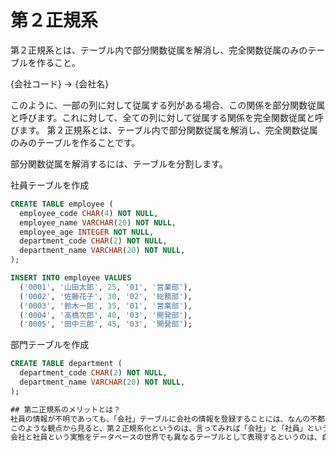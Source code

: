 # 第２正規系
第２正規系とは、テーブル内で部分関数従属を解消し、完全関数従属のみのテーブルを作ること。

{会社コード} -> {会社名}

このように、一部の列に対して従属する列がある場合、この関係を部分関数従属と呼びます。これに対して、全ての列に対して従属する関係を完全関数従属と呼びます。
第２正規系とは、テーブル内で部分関数従属を解消し、完全関数従属のみのテーブルを作ることです。

部分関数従属を解消するには、テーブルを分割します。

社員テーブルを作成
```sql
CREATE TABLE employee (
  employee_code CHAR(4) NOT NULL,
  employee_name VARCHAR(20) NOT NULL,
  employee_age INTEGER NOT NULL,
  department_code CHAR(2) NOT NULL,
  department_name VARCHAR(20) NOT NULL,
);

INSERT INTO employee VALUES
  ('0001', '山田太郎', 25, '01', '営業部'),
  ('0002', '佐藤花子', 30, '02', '総務部'),
  ('0003', '鈴木一郎', 35, '01', '営業部'),
  ('0004', '高橋次郎', 40, '03', '開発部'),
  ('0005', '田中三郎', 45, '03', '開発部');
```

部門テーブルを作成
```sql
CREATE TABLE department (
  department_code CHAR(2) NOT NULL,
  department_name VARCHAR(20) NOT NULL,
);

## 第二正規系のメリットとは？
社員の情報が不明であっても、「会社」テーブルに会社の情報を登録することには、なんの不都合もありません。また、会社コードと会社名の対応は１レコードだけで示されるため、データご登録の危険も格段に減ります。冗長性を解消したことによるメリットです。
このような観点から見ると、第２正規系化というのは、言ってみれば「会社」と「社員」という、それぞれに異なるの実態（エンティティ）を、テーブルとして分離してやる作業と言えます。
会社と社員という実態をデータベースの世界でも異なるテーブルとして表現するというのは、自然は発送と思えます。